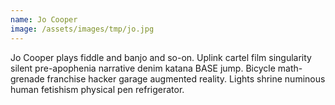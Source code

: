 ```yaml
---
name: Jo Cooper
image: /assets/images/tmp/jo.jpg
---
```


Jo Cooper plays fiddle and banjo and so-on. Uplink cartel film singularity silent pre-apophenia narrative denim katana BASE jump. Bicycle math-grenade franchise hacker garage augmented reality. Lights shrine numinous human fetishism physical pen refrigerator.